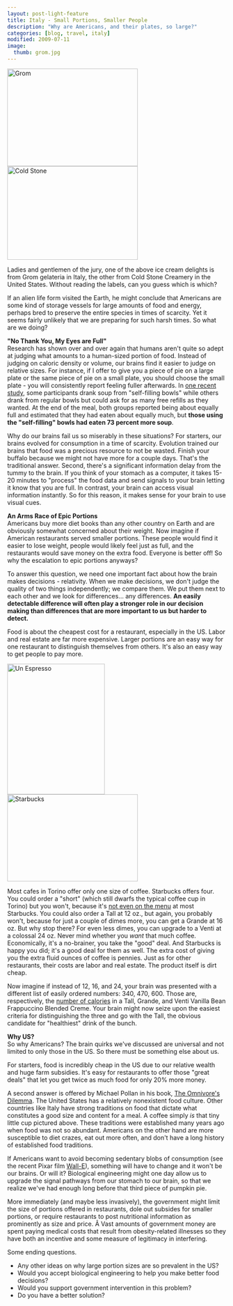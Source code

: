 ```yaml
---
layout: post-light-feature
title: Italy - Small Portions, Smaller People
description: "Why are Americans, and their plates, so large?"
categories: [blog, travel, italy]
modified: 2009-07-11
image:
  thumb: grom.jpg
---
```

<img class="aligncenter size-medium wp-image-373" title="Grom" src="http://djstrouse.com/images/CIMG6506-300x224.jpg" alt="Grom" width="300" height="224" />
<img class="aligncenter size-medium wp-image-372" title="Cold Stone" src="http://djstrouse.com/images/cold-stone-300x215.jpg" alt="Cold Stone" width="300" height="215" />

Ladies and gentlemen of the jury, one of the above ice cream delights is from Grom gelateria in Italy, the other from Cold Stone Creamery in the United States.  Without reading the labels, can you guess which is which?

If an alien life form visited the Earth, he might conclude that Americans are some kind of storage vessels for large amounts of food and energy, perhaps bred to preserve the entire species in times of scarcity.  Yet it seems fairly unlikely that we are preparing for such harsh times.  So what are we doing?

<strong>"No Thank You, My Eyes are Full"</strong><br>
Research has shown over and over again that humans aren't quite so adept at judging what amounts to a human-sized portion of food.  Instead of judging on caloric density or volume, our brains find it easier to judge on relative sizes.  For instance, if I offer to give you a piece of pie on a large plate or the same piece of pie on a small plate, you should choose the small plate - you will consistently report feeling fuller afterwards.  In <a href="http://scienceblogs.com/cognitivedaily/2009/06/self-refilling_bowls_an_idea_w.php">one recent study</a>, some participants drank soup from "self-filling bowls" while others drank from regular bowls but could ask for as many free refills as they wanted.  At the end of the meal, both groups reported being about equally full and estimated that they had eaten about equally much, but <strong>those using the "self-filling" bowls had eaten 73 percent more soup</strong>.

Why do our brains fail us so miserably in these situations?  For starters, our brains evolved for consumption in a time of scarcity.  Evolution trained our brains that food was a precious resource to not be wasted. Finish your buffalo because we might not have more for a couple days.  That's the traditional answer.  Second, there's a significant information delay from the tummy to the brain.  If you think of your stomach as a computer, it takes 15-20 minutes to "process" the food data and send signals to your brain letting it know that you are full.  In contrast, your brain can access visual information instantly.  So for this reason, it makes sense for your brain to use visual cues.

<strong>An Arms Race of Epic Portions</strong><br>
Americans buy more diet books than any other country on Earth and are obviously somewhat concerned about their weight.  Now imagine if American restaurants served smaller portions.  These people would find it easier to lose weight, people would likely feel just as full, and the restaurants would save money on the extra food.  Everyone is better off!  So why the escalation to epic portions anyways?

To answer this question, we need one important fact about how the brain makes decisions - relativity.  When we make decisions, we don't judge the quality of two things independently; we compare them.  We put them next to each other and we look for differences... any differences.  <strong>An easily detectable difference will often play a stronger role in our decision making than differences that are more important to us but harder to detect.</strong>

Food is about the cheapest cost for a restaurant, especially in the US.  Labor and real estate are far more expensive.  Larger portions are an easy way for one restaurant to distinguish themselves from others.  It's also an easy way to get people to pay more.

<img class="aligncenter size-medium wp-image-371" title="Un Espresso" src="http://djstrouse.com/images/CIMG6509-224x300.jpg" alt="Un Espresso" width="224" height="300" />
<img class="aligncenter size-medium wp-image-370" title="Starbucks" src="http://djstrouse.com/images/starbucks-1-300x200.jpg" alt="Starbucks" width="300" height="200" />

Most cafes in Torino offer only one size of coffee.  Starbucks offers four.  You could order a "short" (which still dwarfs the typical coffee cup in Torino) but you won't, because it's <a href="http://www.slate.com/id/2133754">not even on the menu</a> at most Starbucks.  You could also order a Tall at 12 oz., but again, you probably won't, because for just a couple of dimes more, you can get a Grande at 16 oz.  But why stop there?  For even less dimes, you can upgrade to a Venti at a colossal 24 oz.  Never mind whether you <em>want</em> that much coffee.  Economically, it's a no-brainer, you take the "good" deal.  And Starbucks is happy you did; it's a good deal for them as well.  The extra cost of giving you the extra fluid ounces of coffee is pennies.  Just as for other restaurants, their costs are labor and real estate.  The product itself is dirt cheap.

Now imagine if instead of 12, 16, and 24, your brain was presented with a different list of easily ordered numbers: 340, 470, 600.  Those are, respectively, the <a href="http://www.starbucks.com/retail/nutrition_beverage_detail.asp">number of calories</a> in a Tall, Grande, and Venti Vanilla Bean Frappuccino Blended Creme.  Your brain might now seize upon the easiest criteria for distinguishing the three and go with the Tall, the obvious candidate for "healthiest" drink of the bunch.

<strong>Why US?</strong><br>
So why Americans?  The brain quirks we've discussed are universal and not limited to only those in the US.  So there must be something else about us.

For starters, food is incredibly cheap in the US due to our relative wealth and huge farm subsidies.  It's easy for restaurants to offer those "great deals" that let you get twice as much food for only 20% more money.

A second answer is offered by Michael Pollan in his book, <a href="http://www.goodreads.com/book/show/3109.The_Omnivore_s_Dilemma">The Omnivore's Dilemma</a>.  The United States has a relatively nonexistent food culture.  Other countries like Italy have strong traditions on food that dictate what constitutes a good size and content for a meal.  A coffee simply <em>is</em> that tiny little cup pictured above.  These traditions were established many years ago when food was not so abundant.  Americans on the other hand are more susceptible to diet crazes, eat out more often, and don't have a long history of established food traditions.

If Americans want to avoid becoming sedentary blobs of consumption (see the recent Pixar film <a href="http://www.imdb.com/title/tt0910970/">Wall-E</a>), something will have to change and it won't be our brains.  Or will it?  Biological engineering might one day allow us to upgrade the signal pathways from our stomach to our brain, so that we realize we've had enough long before that third piece of pumpkin pie.

More immediately (and maybe less invasively), the government might limit the size of portions offered in restaurants, dole out subsides for smaller portions, or require restaurants to post nutritional information as prominently as size and price. Â Vast amounts of government money are spent paying medical costs that result from obesity-related illnesses so they have both an incentive and some measure of legitimacy in interfering.

Some ending questions.
<ul>
	<li>Any other ideas on why large portion sizes are so prevalent in the US?</li>
	<li>Would you accept biological engineering to help you make better food decisions?</li>
	<li>Would you support government intervention in this problem?</li>
	<li>Do you have a better solution?</li>
</ul>